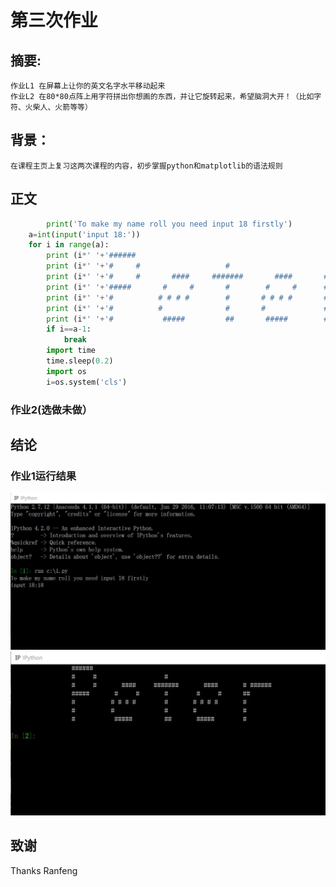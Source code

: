 # 第三次作业
## 摘要:
    作业L1 在屏幕上让你的英文名字水平移动起来
    作业L2 在80*80点阵上用字符拼出你想画的东西，并让它旋转起来，希望脑洞大开！（比如字符、火柴人、火箭等等）
## 背景：
    在课程主页上复习这两次课程的内容，初步掌握python和matplotlib的语法规则
## 正文
```python        
        print('To make my name roll you need input 18 firstly')
    a=int(input('input 18:'))
    for i in range(a):
        print (i*' '+'######                                                   ') 
        print (i*' '+'#     #                   #                              ') 
        print (i*' '+'#     #       ####     #######       ####       # ###### ') 
        print (i*' '+'#####       #     #       #        #     #      ##       ') 
        print (i*' '+'#          # # # #        #       # # # #       #        ') 
        print (i*' '+'#          #              #       #             #        ') 
        print (i*' '+'#           #####         ##       #####        #        ') 
        if i==a-1:
            break
        import time
        time.sleep(0.2)
        import os
        i=os.system('cls')
```       
### 作业2(选做未做）
## 结论
### 作业1运行结果
![截图1](https://github.com/Arklight666/compuational_physics_N2014301020054/blob/master/%E4%BD%9C%E4%B8%9A3.jpg)
![截图2](https://github.com/Arklight666/compuational_physics_N2014301020054/blob/master/%E4%BD%9C%E4%B8%9A3%E8%BF%90%E8%A1%8C%E7%BB%93%E6%9E%9C.jpg)
## 致谢
Thanks Ranfeng


